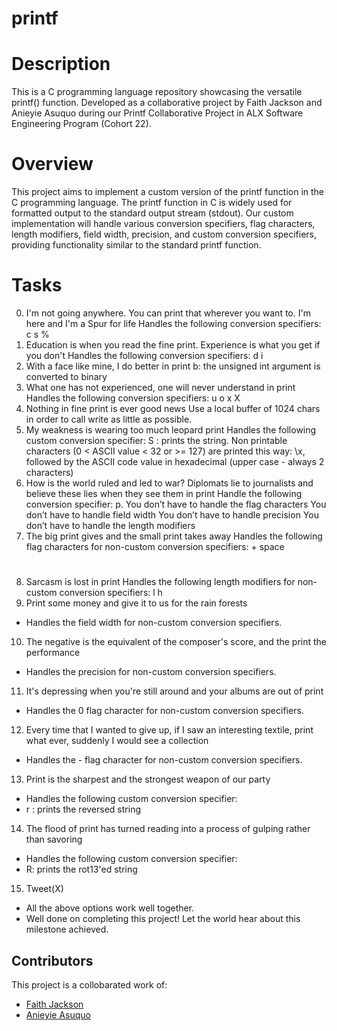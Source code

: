 # printf
# Description
This is a C programming language repository showcasing the versatile printf() function. Developed as a collaborative project by Faith Jackson and Anieyie Asuquo during our Printf Collaborative Project in ALX Software Engineering Program (Cohort 22).

# Overview
This project aims to implement a custom version of the printf function in the C programming language. The printf function in C is widely used for formatted output to the standard output stream (stdout). Our custom implementation will handle various conversion specifiers, flag characters, length modifiers, field width, precision, and custom conversion specifiers, providing functionality similar to the standard printf function.

# Tasks
0. I'm not going anywhere. You can print that wherever you want to. I'm here and I'm a Spur for life
	 Handles the following conversion specifiers:
	 c
	 s
	 %
1. Education is when you read the fine print. Experience is what you get if you don't
	Handles the following conversion specifiers:
	d
	i
2. With a face like mine, I do better in print
	b: the unsigned int argument is converted to binary
3. What one has not experienced, one will never understand in print
	Handles the following conversion specifiers:
	u
	o
	x
	X
4. Nothing in fine print is ever good news
	Use a local buffer of 1024 chars in order to call write as little as possible.
5. My weakness is wearing too much leopard print
	Handles the following custom conversion specifier:
	S : prints the string.
	Non printable characters (0 < ASCII value < 32 or >= 127) are printed this way: \x, followed by the ASCII code value in hexadecimal (upper case - always 2 characters)
6. How is the world ruled and led to war? Diplomats lie to journalists and believe these lies when they see them in print
	Handle the following conversion specifier: p.
	You don’t have to handle the flag characters
	You don’t have to handle field width
	You don’t have to handle precision
	You don’t have to handle the length modifiers
7. The big print gives and the small print takes away
	Handles the following flag characters for non-custom conversion specifiers:
	+
	space
	#
8. Sarcasm is lost in print
	Handles the following length modifiers for non-custom conversion specifiers:
	l
	h
9. Print some money and give it to us for the rain forests
-	Handles the field width for non-custom conversion specifiers.
10. The negative is the equivalent of the composer's score, and the print the performance
-	Handles the precision for non-custom conversion specifiers.
11. It's depressing when you're still around and your albums are out of print
-	Handles the 0 flag character for non-custom conversion specifiers.
12. Every time that I wanted to give up, if I saw an interesting textile, print what ever, suddenly I would see a collection
-	Handles the - flag character for non-custom conversion specifiers.
13. Print is the sharpest and the strongest weapon of our party
-	Handles the following custom conversion specifier:
-	r : prints the reversed string
14. The flood of print has turned reading into a process of gulping rather than savoring
-	Handles the following custom conversion specifier:
-	R: prints the rot13'ed string
15. Tweet(X)
-	All the above options work well together.
-	Well done on completing this project! Let the world hear about this milestone achieved.

## Contributors
This project is a collobarated work of:
- [Faith Jackson](https://github.com/Faith-Jackson)
- [Anieyie Asuquo](https://github.com/Anieyie)
